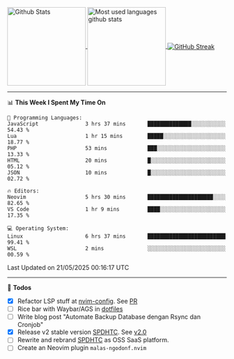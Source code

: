 <a href="https://github.com/anuraghazra/github-readme-stats">
  <img 
        height=180
        align="center" 
        src="https://github-readme-stats.vercel.app/api?username=rizkyilhampra&rank_icon=github&show_icons=true&theme=catppuccin_mocha&hide_border=true&include_all_commits=true&count_private=true&card_width=270" 
        alt="Github Stats" 
    />
</a>
<a href="https://github.com/anuraghazra/github-readme-stats">
  <img 
        height=180
        align="center" 
        src="https://github-readme-stats.vercel.app/api/top-langs/?username=rizkyilhampra&layout=compact&theme=catppuccin_mocha&hide_border=true&langs_count=8" 
        alt="Most used languages github stats" 
    />
</a>
<a href="https://git.io/streak-stats"><img src="https://streak-stats.demolab.com?user=rizkyilhampra&theme=catppuccin-mocha&hide_border=true" align="center" alt="GitHub Streak" /></a>

---

<!--START_SECTION:waka-->
📊 **This Week I Spent My Time On** 

```text
💬 Programming Languages: 
JavaScript               3 hrs 37 mins       ██████████████░░░░░░░░░░░   54.43 % 
Lua                      1 hr 15 mins        █████░░░░░░░░░░░░░░░░░░░░   18.77 % 
PHP                      53 mins             ███░░░░░░░░░░░░░░░░░░░░░░   13.33 % 
HTML                     20 mins             █░░░░░░░░░░░░░░░░░░░░░░░░   05.12 % 
JSON                     10 mins             █░░░░░░░░░░░░░░░░░░░░░░░░   02.72 % 

🔥 Editors: 
Neovim                   5 hrs 30 mins       █████████████████████░░░░   82.65 % 
VS Code                  1 hr 9 mins         ████░░░░░░░░░░░░░░░░░░░░░   17.35 % 

💻 Operating System: 
Linux                    6 hrs 37 mins       █████████████████████████   99.41 % 
WSL                      2 mins              ░░░░░░░░░░░░░░░░░░░░░░░░░   00.59 % 
```


 Last Updated on 21/05/2025 00:16:17 UTC
<!--END_SECTION:waka-->

---

📒 **Todos**
<br>
- [x] Refactor LSP stuff at [nvim-config](https://github.com/rizkyilhampra/nvim-config). See [PR](https://github.com/rizkyilhampra/nvim-config/pull/9)
- [ ] Rice bar with Waybar/AGS in [dotfiles](https://github.com/rizkyilhampra/dotfiles)
- [ ] Write blog post "Automate Backup Database dengan Rsync dan Cronjob"
- [x] Release v2 stable version [SPDHTC](https://github.com/rizkyilhampra/spdhtc). See [v2.0](https://github.com/rizkyilhampra/spdhtc/releases/tag/v2.0)
- [ ] Rewrite and rebrand [SPDHTC](https://github.com/rizkyilhampra/spdhtc) as OSS SaaS platform.
- [ ] Create an Neovim plugin `malas-ngodonf.nvim`
